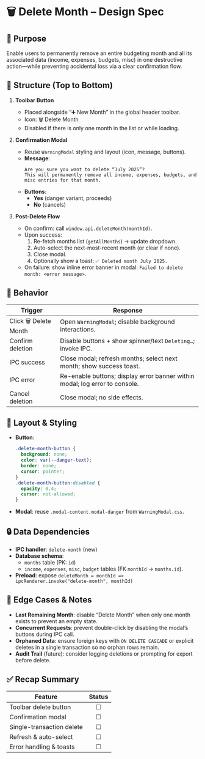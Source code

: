 # 🗑️ Delete Month – Design Spec

## 🧠 Purpose

Enable users to permanently remove an entire budgeting month and all its associated data (income, expenses, budgets, misc) in one destructive action—while preventing accidental loss via a clear confirmation flow.

## 🧱 Structure (Top to Bottom)

1. **Toolbar Button**  
   - Placed alongside “➕ New Month” in the global header toolbar.  
   - Icon: 🗑️ Delete Month  
   - Disabled if there is only one month in the list or while loading.

2. **Confirmation Modal**  
   - Reuse `WarningModal` styling and layout (icon, message, buttons).  
   - **Message**:  
     ```
     Are you sure you want to delete “July 2025”?  
     This will permanently remove all income, expenses, budgets, and misc entries for that month.
     ```  
   - **Buttons**:  
     - **Yes** (danger variant, proceeds)  
     - **No** (cancels)  

3. **Post-Delete Flow**  
   - On confirm: call `window.api.deleteMonth(monthId)`.  
   - Upon success:  
     1. Re-fetch months list (`getAllMonths`) → update dropdown.  
     2. Auto-select the next-most-recent month (or clear if none).  
     3. Close modal.  
     4. Optionally show a toast: `✅ Deleted month July 2025.`  
   - On failure: show inline error banner in modal: `Failed to delete month: <error message>`.

## 🔁 Behavior

| Trigger                     | Response                                                                                  |
|-----------------------------|-------------------------------------------------------------------------------------------|
| Click 🗑️ Delete Month       | Open `WarningModal`; disable background interactions.                                     |
| Confirm deletion            | Disable buttons + show spinner/text `Deleting…`; invoke IPC.                              |
| IPC success                 | Close modal; refresh months; select next month; show success toast.                      |
| IPC error                   | Re-enable buttons; display error banner within modal; log error to console.               |
| Cancel deletion             | Close modal; no side effects.                                                             |

## 📐 Layout & Styling

- **Button**:  
  ```css
  .delete-month-button {
    background: none;
    color: var(--danger-text);
    border: none;
    cursor: pointer;
  }
  .delete-month-button:disabled {
    opacity: 0.4;
    cursor: not-allowed;
  }
  ```
- **Modal**: reuse `.modal-content.modal-danger` from `WarningModal.css`.

## 🔒 Data Dependencies

- **IPC handler**: `delete-month` (new)  
- **Database schema**:  
  - `months` table (PK: `id`)  
  - `income`, `expenses`, `misc`, `budget` tables (FK `monthId` → `months.id`).  
- **Preload**: expose `deleteMonth = monthId => ipcRenderer.invoke("delete-month", monthId)`

## 🚧 Edge Cases & Notes

- **Last Remaining Month**: disable “Delete Month” when only one month exists to prevent an empty state.  
- **Concurrent Requests**: prevent double-click by disabling the modal’s buttons during IPC call.  
- **Orphaned Data**: ensure foreign keys with `ON DELETE CASCADE` or explicit deletes in a single transaction so no orphan rows remain.  
- **Audit Trail** (future): consider logging deletions or prompting for export before delete.

## ✅ Recap Summary

| Feature                   | Status |
|---------------------------|:------:|
| Toolbar delete button     | ☐      |
| Confirmation modal        | ☐      |
| Single-transaction delete | ☐      |
| Refresh & auto-select     | ☐      |
| Error handling & toasts   | ☐      |
